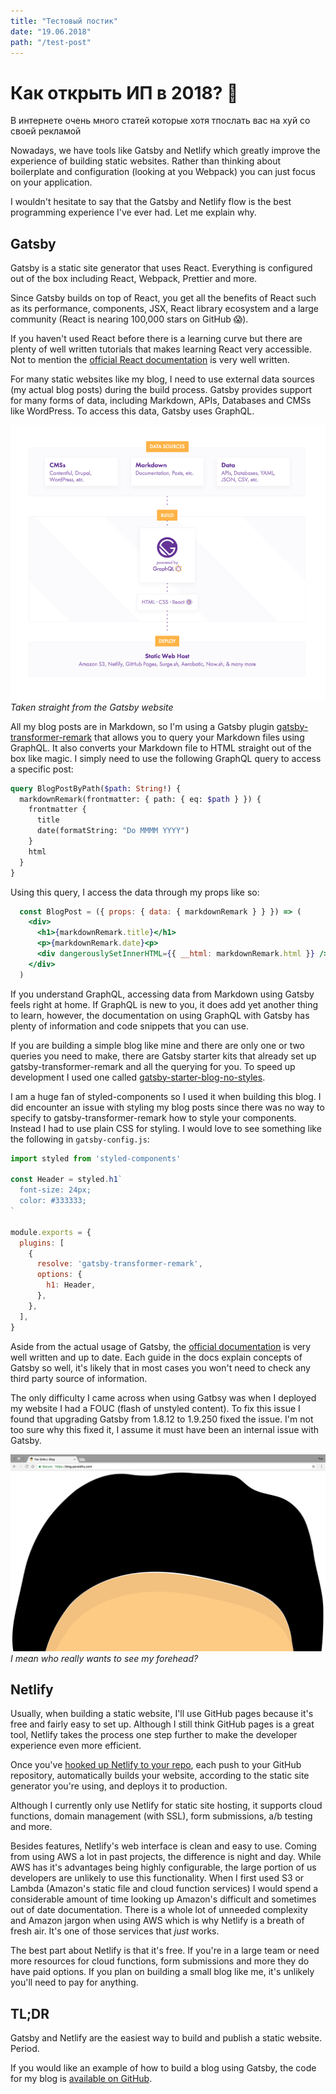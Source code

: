 ```yaml
---
title: "Тестовый постик"
date: "19.06.2018"
path: "/test-post"
---
```


# Как открыть ИП в 2018? 🤔

В интернете очень много статей которые хотя тпослать вас на хуй со своей рекламой

Nowadays, we have tools like Gatsby and Netlify which greatly improve the experience of building static websites. Rather than thinking about boilerplate and configuration (looking at you Webpack) you can just focus on your application.

I wouldn't hesitate to say that the Gatsby and Netlify flow is the best programming experience I've ever had. Let me explain why.

## Gatsby

Gatsby is a static site generator that uses React. Everything is configured out of the box including React, Webpack, Prettier and more.

Since Gatsby builds on top of React, you get all the benefits of React such as its performance, components, JSX, React library ecosystem and a large community (React is nearing 100,000 stars on GitHub 😱).

If you haven't used React before there is a learning curve but there are plenty of well written tutorials that makes learning React very accessible. Not to mention the [official React documentation](https://reactjs.org/) is very well written.

For many static websites like my blog, I need to use external data sources (my actual blog posts) during the build process. Gatsby provides support for many forms of data, including Markdown, APIs, Databases and CMSs like WordPress. To access this data, Gatsby uses GraphQL.

![Gatsby flow](./gatsby_flow.png)_Taken straight from the Gatsby website_

All my blog posts are in Markdown, so I'm using a Gatsby plugin [gatsby-transformer-remark](https://www.gatsbyjs.org/packages/gatsby-transformer-remark/?=gatsby-transformer-remark) that allows you to query your Markdown files using GraphQL. It also converts your Markdown file to HTML straight out of the box like magic. I simply need to use the following GraphQL query to access a specific post:

```graphql
query BlogPostByPath($path: String!) {
  markdownRemark(frontmatter: { path: { eq: $path } }) {
    frontmatter {
      title
      date(formatString: "Do MMMM YYYY")
    }
    html
  }
}
```

Using this query, I access the data through my props like so:

```jsx
  const BlogPost = ({ props: { data: { markdownRemark } } }) => (
    <div>
      <h1>{markdownRemark.title}</h1>
      <p>{markdownRemark.date}<p>
      <div dangerouslySetInnerHTML={{ __html: markdownRemark.html }} />
    </div>
  )
```

If you understand GraphQL, accessing data from Markdown using Gatsby feels right at home. If GraphQL is new to you, it does add yet another thing to learn, however, the documentation on using GraphQL with Gatsby has plenty of information and code snippets that you can use.

If you are building a simple blog like mine and there are only one or two queries you need to make, there are Gatsby starter kits that already set up gatsby-transformer-remark and all the querying for you. To speed up development I used one called [gatsby-starter-blog-no-styles](https://github.com/noahg/gatsby-starter-blog-no-styles/).

I am a huge fan of styled-components so I used it when building this blog. I did encounter an issue with styling my blog posts since there was no way to specify to gatsby-transformer-remark how to style your components. Instead I had to use plain CSS for styling. I would love to see something like the following in `gatsby-config.js`:

```javascript
import styled from 'styled-components'

const Header = styled.h1`
  font-size: 24px;
  color: #333333;
`

module.exports = {
  plugins: [
    {
      resolve: 'gatsby-transformer-remark',
      options: {
        h1: Header,
      },
    },
  ],
}
```

Aside from the actual usage of Gatsby, the [official documentation](https://www.gatsbyjs.org/docs/) is very well written and up to date. Each guide in the docs explain concepts of Gatsby so well, it's likely that in most cases you won't need to check any third party source of information.

The only difficulty I came across when using Gatbsy was when I deployed my website I had a FOUC (flash of unstyled content). To fix this issue I found that upgrading Gatsby from 1.8.12 to 1.9.250 fixed the issue. I'm not too sure why this fixed it, I assume it must have been an internal issue with Gatsby.

![fouc.png](./fouc.png)_I mean who really wants to see my forehead?_

## Netlify

Usually, when building a static website, I'll use GitHub pages because it's free and fairly easy to set up. Although I still think GitHub pages is a great tool, Netlify takes the process one step further to make the developer experience even more efficient.

Once you've [hooked up Netlify to your repo](https://www.netlify.com/blog/2016/02/24/a-step-by-step-guide-gatsby-on-netlify/), each push to your GitHub repository, automatically builds your website, according to the static site generator you're using, and deploys it to production.

Although I currently only use Netlify for static site hosting, it supports cloud functions, domain management (with SSL), form submissions, a/b testing and more.

Besides features, Netlify's web interface is clean and easy to use. Coming from using AWS a lot in past projects, the difference is night and day. While AWS has it's advantages being highly configurable, the large portion of us developers are unlikely to use this functionality. When I first used S3 or Lambda (Amazon's static file and cloud function services) I would spend a considerable amount of time looking up Amazon's difficult and sometimes out of date documentation. There is a whole lot of unneeded complexity and Amazon jargon when using AWS which is why Netlify is a breath of fresh air. It's one of those services that _just_ works.

The best part about Netlify is that it's free. If you're in a large team or need more resources for cloud functions, form submissions and more they do have paid options. If you plan on building a small blog like me, it's unlikely you'll need to pay for anything.

## TL;DR

Gatsby and Netlify are the easiest way to build and publish a static website. Period.

If you would like an example of how to build a blog using Gatsby, the code for my blog is [available on GitHub](https://github.com/pavsidhu/blog).
